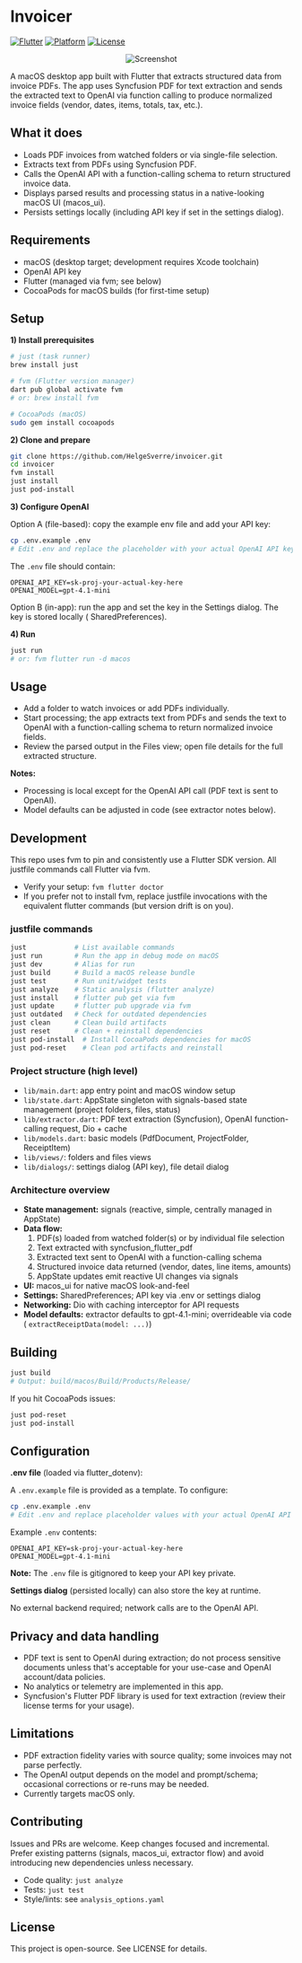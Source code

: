 # Invoicer

[![Flutter](https://img.shields.io/badge/Flutter-Desktop-02569B?logo=flutter&logoColor=white)](https://flutter.dev/desktop)
[![Platform](https://img.shields.io/badge/platform-macOS-lightgrey?logo=apple&logoColor=white)](https://developer.apple.com/macos/)
[![License](https://img.shields.io/github/license/HelgeSverre/invoicer)](LICENSE)

<p align="center">
  <img src="art/screenshot-detail.png" alt="Screenshot">
</p>

A macOS desktop app built with Flutter that extracts structured data from invoice PDFs. The app uses
Syncfusion PDF for text extraction and sends the extracted text to OpenAI via function calling to
produce normalized invoice fields (vendor, dates, items, totals, tax, etc.).

## What it does

- Loads PDF invoices from watched folders or via single-file selection.
- Extracts text from PDFs using Syncfusion PDF.
- Calls the OpenAI API with a function-calling schema to return structured invoice data.
- Displays parsed results and processing status in a native-looking macOS UI (macos_ui).
- Persists settings locally (including API key if set in the settings dialog).

## Requirements

- macOS (desktop target; development requires Xcode toolchain)
- OpenAI API key
- Flutter (managed via fvm; see below)
- CocoaPods for macOS builds (for first-time setup)

## Setup

**1) Install prerequisites**

```bash
# just (task runner)
brew install just

# fvm (Flutter version manager)
dart pub global activate fvm
# or: brew install fvm

# CocoaPods (macOS)
sudo gem install cocoapods
```

**2) Clone and prepare**

```bash
git clone https://github.com/HelgeSverre/invoicer.git
cd invoicer
fvm install
just install
just pod-install
```

**3) Configure OpenAI**

Option A (file-based): copy the example env file and add your API key:

```bash
cp .env.example .env
# Edit .env and replace the placeholder with your actual OpenAI API key
```

The `.env` file should contain:

```env
OPENAI_API_KEY=sk-proj-your-actual-key-here
OPENAI_MODEL=gpt-4.1-mini
```

Option B (in-app): run the app and set the key in the Settings dialog. The key is stored locally (
SharedPreferences).

**4) Run**

```bash
just run
# or: fvm flutter run -d macos
```

## Usage

- Add a folder to watch invoices or add PDFs individually.
- Start processing; the app extracts text from PDFs and sends the text to OpenAI with a
  function-calling schema to return normalized invoice fields.
- Review the parsed output in the Files view; open file details for the full extracted structure.

**Notes:**

- Processing is local except for the OpenAI API call (PDF text is sent to OpenAI).
- Model defaults can be adjusted in code (see extractor notes below).

## Development

This repo uses fvm to pin and consistently use a Flutter SDK version. All justfile commands call
Flutter via fvm.

- Verify your setup: `fvm flutter doctor`
- If you prefer not to install fvm, replace justfile invocations with the equivalent flutter
  commands (but version drift is on you).

### justfile commands

```bash
just            # List available commands
just run        # Run the app in debug mode on macOS
just dev        # Alias for run
just build      # Build a macOS release bundle
just test       # Run unit/widget tests
just analyze    # Static analysis (flutter analyze)
just install    # flutter pub get via fvm
just update     # flutter pub upgrade via fvm
just outdated   # Check for outdated dependencies
just clean      # Clean build artifacts
just reset      # Clean + reinstall dependencies
just pod-install  # Install CocoaPods dependencies for macOS
just pod-reset    # Clean pod artifacts and reinstall
```

### Project structure (high level)

- `lib/main.dart`: app entry point and macOS window setup
- `lib/state.dart`: AppState singleton with signals-based state management (project folders, files,
  status)
- `lib/extractor.dart`: PDF text extraction (Syncfusion), OpenAI function-calling request, Dio +
  cache
- `lib/models.dart`: basic models (PdfDocument, ProjectFolder, ReceiptItem)
- `lib/views/`: folders and files views
- `lib/dialogs/`: settings dialog (API key), file detail dialog

### Architecture overview

- **State management:** signals (reactive, simple, centrally managed in AppState)
- **Data flow:**
  1. PDF(s) loaded from watched folder(s) or by individual file selection
  2. Text extracted with syncfusion_flutter_pdf
  3. Extracted text sent to OpenAI with a function-calling schema
  4. Structured invoice data returned (vendor, dates, line items, amounts)
  5. AppState updates emit reactive UI changes via signals
- **UI:** macos_ui for native macOS look-and-feel
- **Settings:** SharedPreferences; API key via .env or settings dialog
- **Networking:** Dio with caching interceptor for API requests
- **Model defaults:** extractor defaults to gpt-4.1-mini; overrideable via code (
  `extractReceiptData(model: ...)`)

## Building

```bash
just build
# Output: build/macos/Build/Products/Release/
```

If you hit CocoaPods issues:

```bash
just pod-reset
just pod-install
```

## Configuration

**.env file** (loaded via flutter_dotenv):

A `.env.example` file is provided as a template. To configure:

```bash
cp .env.example .env
# Edit .env and replace placeholder values with your actual OpenAI API key
```

Example `.env` contents:

```env
OPENAI_API_KEY=sk-proj-your-actual-key-here
OPENAI_MODEL=gpt-4.1-mini
```

**Note:** The `.env` file is gitignored to keep your API key private.

**Settings dialog** (persisted locally) can also store the key at runtime.

No external backend required; network calls are to the OpenAI API.

## Privacy and data handling

- PDF text is sent to OpenAI during extraction; do not process sensitive documents unless that's
  acceptable for your use-case and OpenAI account/data policies.
- No analytics or telemetry are implemented in this app.
- Syncfusion's Flutter PDF library is used for text extraction (review their license terms for your
  usage).

## Limitations

- PDF extraction fidelity varies with source quality; some invoices may not parse perfectly.
- The OpenAI output depends on the model and prompt/schema; occasional corrections or re-runs may be
  needed.
- Currently targets macOS only.

## Contributing

Issues and PRs are welcome. Keep changes focused and incremental. Prefer existing patterns (signals,
macos_ui, extractor flow) and avoid introducing new dependencies unless necessary.

- Code quality: `just analyze`
- Tests: `just test`
- Style/lints: see `analysis_options.yaml`

## License

This project is open-source. See LICENSE for details.
